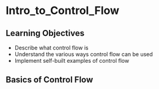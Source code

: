 # Intro_to_Control_Flow

## Learning Objectives
- Describe what control flow is
- Understand the various ways control flow can be used
- Implement self-built examples of control flow

## Basics of Control Flow
